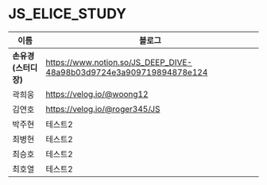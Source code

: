 # JS_ELICE_STUDY
|**이름**|**블로그**|
|----------------|-----------------------|
|**손유경(스터디장)**|https://www.notion.so/JS_DEEP_DIVE-48a98b03d9724e3a909719894878e124|
|곽희웅|https://velog.io/@woong12|
|김연호|https://velog.io/@roger345/JS|
|박주현|테스트2|
|최병현|테스트2|
|최승호|테스트2|
|최호열|테스트2|

